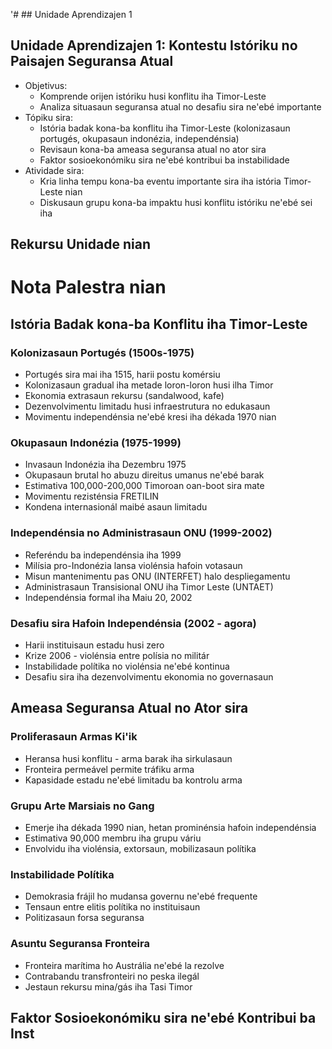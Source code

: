 '# ## Unidade Aprendizajen 1

## Unidade Aprendizajen 1: Kontestu Istóriku no Paisajen Seguransa Atual
- Objetivus:
  * Komprende orijen istóriku husi konflitu iha Timor-Leste
  * Analiza situasaun seguransa atual no desafiu sira ne'ebé importante
- Tópiku sira:
  * Istória badak kona-ba konflitu iha Timor-Leste (kolonizasaun portugés, okupasaun indonézia, independénsia)
  * Revisaun kona-ba ameasa seguransa atual no ator sira
  * Faktor sosioekonómiku sira ne'ebé kontribui ba instabilidade
- Atividade sira:
  * Kria linha tempu kona-ba eventu importante sira iha istória Timor-Leste nian
  * Diskusaun grupu kona-ba impaktu husi konflitu istóriku ne'ebé sei iha

## Rekursu Unidade nian

# Nota Palestra nian

## Istória Badak kona-ba Konflitu iha Timor-Leste

### Kolonizasaun Portugés (1500s-1975)
- Portugés sira mai iha 1515, harii postu komérsiu
- Kolonizasaun gradual iha metade loron-loron husi ilha Timor
- Ekonomia extrasaun rekursu (sandalwood, kafe)
- Dezenvolvimentu limitadu husi infraestrutura no edukasaun
- Movimentu independénsia ne'ebé kresi iha dékada 1970 nian

### Okupasaun Indonézia (1975-1999)
- Invasaun Indonézia iha Dezembru 1975
- Okupasaun brutal ho abuzu direitus umanus ne'ebé barak
- Estimativa 100,000-200,000 Timoroan oan-boot sira mate
- Movimentu rezisténsia FRETILIN
- Kondena internasionál maibé asaun limitadu

### Independénsia no Administrasaun ONU (1999-2002)
- Referéndu ba independénsia iha 1999
- Milísia pro-Indonézia lansa violénsia hafoin votasaun
- Misun mantenimentu pas ONU (INTERFET) halo despliegamentu
- Administrasaun Transisional ONU iha Timor Leste (UNTAET)
- Independénsia formal iha Maiu 20, 2002

### Desafiu sira Hafoin Independénsia (2002 - agora)
- Harii instituisaun estadu husi zero
- Krize 2006 - violénsia entre polísia no militár
- Instabilidade polítika no violénsia ne'ebé kontinua
- Desafiu sira iha dezenvolvimentu ekonomia no governasaun

## Ameasa Seguransa Atual no Ator sira

### Proliferasaun Armas Ki'ik
- Heransa husi konflitu - arma barak iha sirkulasaun
- Fronteira permeável permite tráfiku arma
- Kapasidade estadu ne'ebé limitadu ba kontrolu arma

### Grupu Arte Marsiais no Gang
- Emerje iha dékada 1990 nian, hetan prominénsia hafoin independénsia
- Estimativa 90,000 membru iha grupu váriu
- Envolvidu iha violénsia, extorsaun, mobilizasaun polítika

### Instabilidade Polítika
- Demokrasia frájil ho mudansa governu ne'ebé frequente
- Tensaun entre elitis polítika no instituisaun
- Politizasaun forsa seguransa

### Asuntu Seguransa Fronteira
- Fronteira marítima ho Austrália ne'ebé la rezolve
- Contrabandu transfronteiri no peska ilegál
- Jestaun rekursu mina/gás iha Tasi Timor

## Faktor Sosioekonómiku sira ne'ebé Kontribui ba Inst